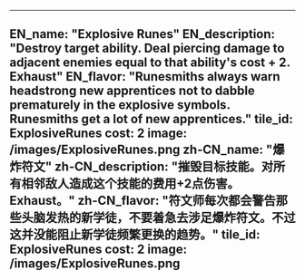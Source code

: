 ---

EN_name: "Explosive Runes"
EN_description: "Destroy target ability.  Deal piercing damage to adjacent enemies equal to that ability's cost + 2.  Exhaust"
EN_flavor: "Runesmiths always warn headstrong new apprentices not to dabble prematurely in the explosive symbols. Runesmiths get a lot of new apprentices."
tile_id: ExplosiveRunes
cost: 2
image: /images/ExplosiveRunes.png
zh-CN_name: "爆炸符文"
zh-CN_description: "摧毁目标技能。对所有相邻敌人造成这个技能的费用+2点伤害。Exhaust。"
zh-CN_flavor: "符文师每次都会警告那些头脑发热的新学徒，不要着急去涉足爆炸符文。不过这并没能阻止新学徒频繁更换的趋势。"
tile_id: ExplosiveRunes
cost: 2
image: /images/ExplosiveRunes.png
---